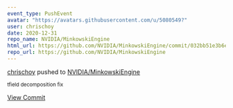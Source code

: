 ```yaml
---
event_type: PushEvent
avatar: "https://avatars.githubusercontent.com/u/5080549?"
user: chrischoy
date: 2020-12-31
repo_name: NVIDIA/MinkowskiEngine
html_url: https://github.com/NVIDIA/MinkowskiEngine/commit/032bb51e3b6e12faf01e272c2d83fab7d61168fb
repo_url: https://github.com/NVIDIA/MinkowskiEngine
---
```


<a href='https://github.com/chrischoy' target='_blank'>chrischoy</a> pushed to <a href='https://github.com/NVIDIA/MinkowskiEngine' target='_blank'>NVIDIA/MinkowskiEngine</a>

<small>tfield decomposition fix</small>

<a href='https://github.com/NVIDIA/MinkowskiEngine/commit/032bb51e3b6e12faf01e272c2d83fab7d61168fb' target='_blank'>View Commit</a>